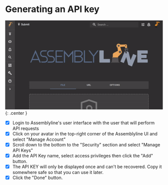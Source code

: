 # Generating an API key

![Key generation](./images/apikey.gif){: .center }

- [x] Login to Assemblyline's user interface with the user that will perform API requests
- [x] Click on your avatar in the top-right corner of the Assemblyline UI and select "Manage Account"
- [x] Scroll down to the bottom to the "Security" section and select "Manage API Keys"
- [x] Add the API Key name, select access privileges then click the "Add" button.
- [x] The API KEY will only be displayed once and can't be recovered. Copy it somewhere safe so that you can use it later.
- [x] Click the "Done" button.